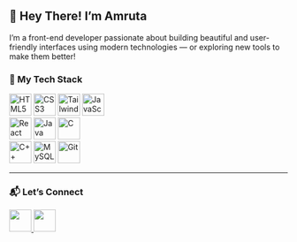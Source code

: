 ## 👋 Hey There! I’m Amruta
I’m a front-end developer passionate about building beautiful and user-friendly interfaces using modern technologies — or exploring new tools to make them better!


### 🚀 My Tech Stack

<p align="left">
  <img src="https://img.icons8.com/color/48/html-5--v1.png" title="HTML5" width="40" />
  <img src="https://img.icons8.com/color/48/css3.png" title="CSS3" width="40" />
  <img src="https://img.icons8.com/color/48/tailwind_css.png" title="Tailwind CSS" width="40" />
  <img src="https://img.icons8.com/color/48/javascript--v1.png" title="JavaScript" width="40" /><br>
  <img src="https://img.icons8.com/officel/48/react.png" title="React" width="40" />
  <img src="https://img.icons8.com/color/48/java-coffee-cup-logo--v1.png" title="Java" width="40" />
  <img src="https://img.icons8.com/color/48/c-programming.png" title="C" width="40" /><br>
  <img src="https://img.icons8.com/color/48/c-plus-plus-logo.png" title="C++" width="40" />
  <img src="https://img.icons8.com/fluency/48/mysql-logo.png" title="MySQL" width="40" />
  <img src="https://img.icons8.com/color/48/git.png" title="Git" width="40" />
</p>

---

### 📬 Let’s Connect

<p align="left">
  <a href="https://www.linkedin.com/in/amruta-shingare" target="_blank" title="LinkedIn">
    <img src="https://img.icons8.com/color/48/linkedin.png" width="40"/>
  </a>
  <a href="mailto:amrutashingare7@gmail.com" title="Gmail">
    <img src="https://img.icons8.com/color/48/gmail--v1.png" width="40"/>
  </a>
</p>
